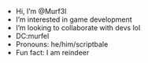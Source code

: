 -  Hi, I’m @Murf3l
-  I’m interested in game development 
-  I’m looking to collaborate with devs lol
-  DC:murfel
-  Pronouns: he/him/scriptbale
-  Fun fact: I am reindeer

<!---
Murf3l/Murf3l is a ✨ special ✨ repository because its `README.md` (this file) appears on your GitHub profile.
You can click the Preview link to take a look at your changes.
--->
